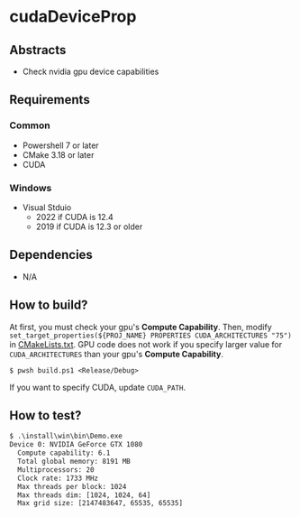 # cudaDeviceProp

## Abstracts

* Check nvidia gpu device capabilities

## Requirements

### Common

* Powershell 7 or later
* CMake 3.18 or later
* CUDA

### Windows

* Visual Stduio
  * 2022 if CUDA is 12.4
  * 2019 if CUDA is 12.3 or older

## Dependencies

* N/A

## How to build?

At first, you must check your gpu's **Compute Capability**.
Then, modify `set_target_properties(${PROJ_NAME} PROPERTIES CUDA_ARCHITECTURES "75")` in [CMakeLists.txt](./CMakeLists.txt).
GPU code does not work if you specify larger value for `CUDA_ARCHITECTURES` than your gpu's **Compute Capability**.

````shell
$ pwsh build.ps1 <Release/Debug>
````

If you want to specify CUDA, update `CUDA_PATH`.

## How to test?

````cmd
$ .\install\win\bin\Demo.exe
Device 0: NVIDIA GeForce GTX 1080
  Compute capability: 6.1
  Total global memory: 8191 MB
  Multiprocessors: 20
  Clock rate: 1733 MHz
  Max threads per block: 1024
  Max threads dim: [1024, 1024, 64]
  Max grid size: [2147483647, 65535, 65535]
````